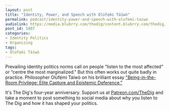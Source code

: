 ```yaml
---
layout: post
title: "Identity, Power, and Speech with Olúfẹ́mi Táíwò"
permalink: podcast/identity-power-and-speech-with-olufemi-taiwo
audiolink: https://media.blubrry.com/thedig/content.blubrry.com/thedig/The_Dig-EP_283-Ta_i_wo_.mp3
post_id: 1807
categories: 
- Identity Politics
- Organizing
tags: 
- Olúfẹ́mi Táíwò
---
```


Prevailing identity politics norms call on people “listen to the most affected” or “centre the most marginalized." But this often works out quite badly in practice. Philosopher Olúfẹ́mi Táíwò on his brilliant essay 
["Being-in-the-Room Privilege: Elite Capture and Epistemic Deference."](https://www.thephilosopher1923.org/essay-taiwo)

It's The Dig's four-year anniversary. Support us at 
[Patreon.com/TheDig](https://Patreon.com/TheDig) and take a moment to post something to social media about why you listen to The Dig and how it has shaped your politics.